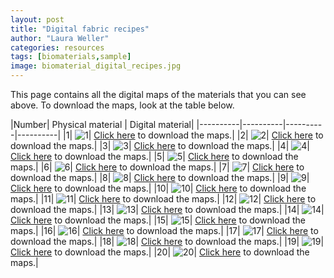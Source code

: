 ```yaml
---
layout: post
title: "Digital fabric recipes"
author: "Laura Weller"
categories: resources
tags: [biomaterials,sample]
image: biomaterial_digital_recipes.jpg
---
```

This page contains all the digital maps of the materials that you can see above. To download the maps, look at the table below.

|Number| Physical material | Digital material|
|----------|----------|----------|----------| 
|1| <img src="./assets/img/digitalbiomatrecipes/1.jpg" alt="1">| [Click here](../../assets/GitLFSfiles/1.zip) to download the maps.|
|2| <img src="./assets/img/digitalbiomatrecipes/2.jpg" alt="2">| [Click here](../../assets/nonimg/digitalbiomatrecipes/2.zip) to download the maps.|
|3| <img src="./assets/img/digitalbiomatrecipes/3.jpg" alt="3">| [Click here](../../assets/nonimg/digitalbiomatrecipes/3.zip) to download the maps.|
|4| <img src="./assets/img/digitalbiomatrecipes/4.jpg" alt="4">| [Click here](../../assets/nonimg/digitalbiomatrecipes/4.zip) to download the maps.|
|5| <img src="./assets/img/digitalbiomatrecipes/5.jpg" alt="5">| [Click here](../../assets/nonimg/digitalbiomatrecipes/5.zip) to download the maps.|
|6| <img src="./assets/img/digitalbiomatrecipes/6.jpg" alt="6">| [Click here](../../assets/nonimg/digitalbiomatrecipes/6.zip) to download the maps.|
|7| <img src="./assets/img/digitalbiomatrecipes/7.jpg" alt="7">| [Click here](../../assets/nonimg/digitalbiomatrecipes/7.zip) to download the maps.|
|8| <img src="./assets/img/digitalbiomatrecipes/8.jpg" alt="8">| [Click here](../../assets/nonimg/digitalbiomatrecipes/8.zip) to download the maps.|
|9| <img src="./assets/img/digitalbiomatrecipes/9.jpg" alt="9">| [Click here](../../assets/nonimg/digitalbiomatrecipes/9.zip) to download the maps.|
|10| <img src="./assets/img/digitalbiomatrecipes/10.jpg" alt="10">| [Click here](../../assets/nonimg/digitalbiomatrecipes/10.zip) to download the maps.|
|11| <img src="./assets/img/digitalbiomatrecipes/11.jpg" alt="11">| [Click here](../../assets/nonimg/digitalbiomatrecipes/11.zip) to download the maps.|
|12| <img src="./assets/img/digitalbiomatrecipes/12.jpg" alt="12">| [Click here](../../assets/nonimg/digitalbiomatrecipes/12.zip) to download the maps.|
|13| <img src="./assets/img/digitalbiomatrecipes/13.jpg" alt="13">| [Click here](../../assets/nonimg/digitalbiomatrecipes) to download the maps.|
|14| <img src="./assets/img/digitalbiomatrecipes/14.jpg" alt="14">| [Click here](../../assets/nonimg/digitalbiomatrecipes) to download the maps.|
|15| <img src="./assets/img/digitalbiomatrecipes/15.jpg" alt="15">| [Click here](../../assets/nonimg/digitalbiomatrecipes) to download the maps.|
|16| <img src="./assets/img/digitalbiomatrecipes/16.jpg" alt="16">| [Click here](../../assets/nonimg/digitalbiomatrecipes) to download the maps.|
|17| <img src="./assets/img/digitalbiomatrecipes/17.jpg" alt="17">| [Click here](../../assets/nonimg/digitalbiomatrecipes) to download the maps.|
|18| <img src="./assets/img/digitalbiomatrecipes/18.jpg" alt="18">| [Click here](../../assets/nonimg/digitalbiomatrecipes) to download the maps.|
|19| <img src="./assets/img/digitalbiomatrecipes/19.jpg" alt="19">| [Click here](../../assets/nonimg/digitalbiomatrecipes) to download the maps.|
|20| <img src="./assets/img/digitalbiomatrecipes/20.jpg" alt="20">| [Click here](../../assets/nonimg/digitalbiomatrecipes) to download the maps.|
